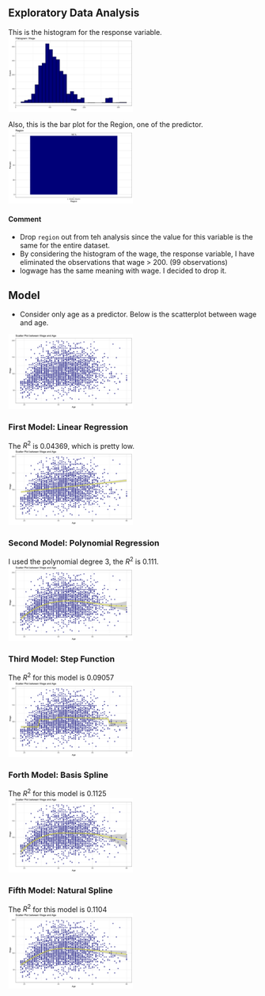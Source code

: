 ## Exploratory Data Analysis
This is the histogram for the response variable.  
<img src="./wage.png" height="50%" width="50%">  

Also, this is the bar plot for the Region, one of the predictor.  
<img src="./region.png" height="50%" width="50%">  

#### Comment
 - Drop `region` out from teh analysis since the value for this variable is the same for the entire dataset.  
 - By considering the histogram of the wage, the response variable, I have eliminated the observations that wage > 200. (99 observations)  
- logwage has the same meaning with wage. I decided to drop it.  

## Model
-  Consider only age as a predictor.  Below is the scatterplot between wage and age.  
<img src="./wageage.png" height="50%" width="50%">  

### First Model: Linear Regression
The $`R^2`$ is 0.04369, which is pretty low.  
<img src="./wageage1.png" height="50%" width="50%">  

### Second Model: Polynomial Regression
I used the polynomial degree 3, the $`R^2`$ is 0.111.  
<img src="./wageage2.png" height="50%" width="50%">  

### Third Model: Step Function
The $`R^2`$ for this model is 0.09057  
<img src="./wageage3.png" height="50%" width="50%">  

### Forth Model: Basis Spline
The $`R^2`$ for this model is 0.1125  
<img src="./wageage4.png" height="50%" width="50%">  

### Fifth Model: Natural Spline
The $`R^2`$ for this model is 0.1104  
<img src="./wageage5.png" height="50%" width="50%">  